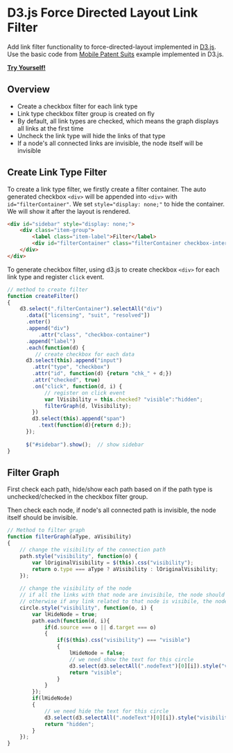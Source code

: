 D3.js Force Directed Layout Link Filter
=======================================

Add link filter functionality to force-directed-layout implemented in [D3.js](http://d3js.org/). Use the basic code from [Mobile Patent Suits](http://bl.ocks.org/mbostock/1153292) example implemented in D3.js.

**[Try Yourself!](http://jsfiddle.net/zhanghuancs/sdRR2/)**

Overview
--------
- Create a checkbox filter for each link type
- Link type checkbox filter group is created on fly
- By default, all link types are checked, which means the graph displays all links at the first time
- Uncheck the link type will hide the links of that type
- If a node's all connected links are invisible, the node itself will be invisible

Create Link Type Filter
-----------------------
To create a link type filter, we firstly create a filter container. The auto generated checkbox `<div>` will be appended into `<div>` with `id="filterContainer"`. We set `style="display: none;"` to hide the container. We will show it after the layout is rendered.

```html
<div id="sidebar" style="display: none;">
    <div class="item-group">
        <label class="item-label">Filter</label>  
        <div id="filterContainer" class="filterContainer checkbox-interaction-group"></div>
    </div>
</div>	
```

To generate checkbox filter, using d3.js to create checkbox `<div>` for each link type and register `click` event. 

```javascript
// method to create filter
function createFilter()
{
    d3.select(".filterContainer").selectAll("div")
      .data(["licensing", "suit", "resolved"])
      .enter()
      .append("div")
          .attr("class", "checkbox-container")
      .append("label")
      .each(function(d) {
         // create checkbox for each data
	  d3.select(this).append("input")
	    .attr("type", "checkbox")
	    .attr("id", function(d) {return "chk_" + d;})
	    .attr("checked", true)
	    .on("click", function(d, i) {
			// register on click event
			var lVisibility = this.checked? "visible":"hidden";
			filterGraph(d, lVisibility);
	    })
	    d3.select(this).append("span")
	      .text(function(d){return d;});
      });
							
      $("#sidebar").show();  // show sidebar
}
```

Filter Graph
------------
First check each path, hide/show each path based on if the path type is unchecked/checked in the checkbox filter group. 

Then check each node, if node's all connected path is invisible, the node itself should be invisible.

```javascript
// Method to filter graph
function filterGraph(aType, aVisibility)
{	
	// change the visibility of the connection path
	path.style("visibility", function(o) {
		var lOriginalVisibility = $(this).css("visibility");
		return o.type === aType ? aVisibility : lOriginalVisibility;
	});	
					        
	// change the visibility of the node
	// if all the links with that node are invisibile, the node should also be invisible
	// otherwise if any link related to that node is visibile, the node should be visible
	circle.style("visibility", function(o, i) {	
		var lHideNode = true;
		path.each(function(d, i){
			if(d.source === o || d.target === o)
			{
				if($(this).css("visibility") === "visible")
				{
					lHideNode = false;
					// we need show the text for this circle
					d3.select(d3.selectAll(".nodeText")[0][i]).style("visibility","visible");
					return "visible";
				}
			}
		});
		if(lHideNode)
		{
			// we need hide the text for this circle 
			d3.select(d3.selectAll(".nodeText")[0][i]).style("visibility","hidden");
			return "hidden";
		}
	});
}
```
